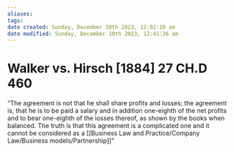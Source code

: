 ```yaml
---
aliases: 
tags: 
date created: Sunday, December 10th 2023, 12:02:19 am
date modified: Sunday, December 10th 2023, 12:41:26 am
---
```


# Walker vs. Hirsch [1884] 27 CH.D 460

“The agreement is not that he shall share profits and losses; the agreement is, that he is to be paid a salary and in addition one-eighth of the net profits and to bear one-eighth of the losses thereof, as shown by the books when balanced. The truth is that this agreement is a complicated one and it cannot be considered as a [[Business Law and Practice/Company Law/Business models/Partnership]]”
